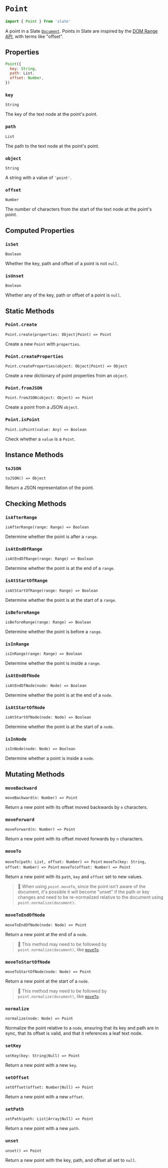# `Point`

```js
import { Point } from 'slate'
```

A point in a Slate [`Document`](./document.md). Points in Slate are inspired by the [DOM Range API](https://developer.mozilla.org/en-US/docs/Web/API/Range), with terms like "offset".

## Properties

```js
Point({
  key: String,
  path: List,
  offset: Number,
})
```

### `key`

`String`

The key of the text node at the point's point.

### `path`

`List`

The path to the text node at the point's point.

### `object`

`String`

A string with a value of `'point'`.

### `offset`

`Number`

The number of characters from the start of the text node at the point's point.

## Computed Properties

### `isSet`

`Boolean`

Whether the key, path and offset of a point is not `null`.

### `isUnset`

`Boolean`

Whether any of the key, path or offset of a point is `null`.

## Static Methods

### `Point.create`

`Point.create(properties: Object|Point) => Point`

Create a new `Point` with `properties`.

### `Point.createProperties`

`Point.createProperties(object: Object|Point) => Object`

Create a new dictionary of point properties from an `object`.

### `Point.fromJSON`

`Point.fromJSON(object: Object) => Point`

Create a point from a JSON `object`.

### `Point.isPoint`

`Point.isPoint(value: Any) => Boolean`

Check whether a `value` is a `Point`.

## Instance Methods

### `toJSON`

`toJSON() => Object`

Return a JSON representation of the point.

## Checking Methods

### `isAfterRange`

`isAfterRange(range: Range) => Boolean`

Determine whether the point is after a `range`.

### `isAtEndOfRange`

`isAtEndOfRange(range: Range) => Boolean`

Determine whether the point is at the end of a `range`.

### `isAtStartOfRange`

`isAtStartOfRange(range: Range) => Boolean`

Determine whether the point is at the start of a `range`.

### `isBeforeRange`

`isBeforeRange(range: Range) => Boolean`

Determine whether the point is before a `range`.

### `isInRange`

`isInRange(range: Range) => Boolean`

Determine whether the point is inside a `range`.

### `isAtEndOfNode`

`isAtEndOfNode(node: Node) => Boolean`

Determine whether the point is at the end of a `node`.

### `isAtStartOfNode`

`isAtStartOfNode(node: Node) => Boolean`

Determine whether the point is at the start of a `node`.

### `isInNode`

`isInNode(node: Node) => Boolean`

Determine whether a point is inside a `node`.

## Mutating Methods

### `moveBackward`

`moveBackward(n: Number) => Point`

Return a new point with its offset moved backwards by `n` characters.

### `moveForward`

`moveForward(n: Number) => Point`

Return a new point with its offset moved forwards by `n` characters.

### `moveTo`

`moveTo(path: List, offset: Number) => Point`
`moveTo(key: String, offset: Number) => Point`
`moveTo(offset: Number) => Point`

Return a new point with its `path`, `key` and `offset` set to new values.

> 🤖 When using `point.moveTo`, since the point isn't aware of the document, it's possible it will become "unset" if the path or key changes and need to be re-normalized relative to the document using `point.normalize(document)`.

### `moveToEndOfNode`

`moveToEndOfNode(node: Node) => Point`

Return a new point at the end of a `node`.

> 🤖 This method may need to be followed by `point.normalize(document)`, like [`moveTo`](#moveto).

### `moveToStartOfNode`

`moveToStartOfNode(node: Node) => Point`

Return a new point at the start of a `node`.

> 🤖 This method may need to be followed by `point.normalize(document)`, like [`moveTo`](#moveto).

### `normalize`

`normalize(node: Node) => Point`

Normalize the point relative to a `node`, ensuring that its key and path are in sync, that its offset is valid, and that it references a leaf text node.

### `setKey`

`setKey(key: String|Null) => Point`

Return a new point with a new `key`.

### `setOffset`

`setOffset(offset: Number|Null) => Point`

Return a new point with a new `offset`.

### `setPath`

`setPath(path: List|Array|Null) => Point`

Return a new point with a new `path`.

### `unset`

`unset() => Point`

Return a new point with the key, path, and offset all set to `null`.
